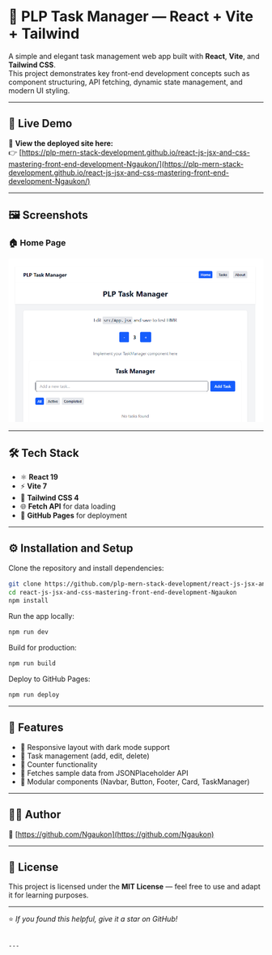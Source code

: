 # 🧩 PLP Task Manager — React + Vite + Tailwind

A simple and elegant task management web app built with **React**, **Vite**, and **Tailwind CSS**.  
This project demonstrates key front-end development concepts such as component structuring, API fetching, dynamic state management, and modern UI styling.

---

## 🚀 Live Demo

🔗 **View the deployed site here:**  
👉 [https://plp-mern-stack-development.github.io/react-js-jsx-and-css-mastering-front-end-development-Ngaukon/](https://plp-mern-stack-development.github.io/react-js-jsx-and-css-mastering-front-end-development-Ngaukon/)

---

## 🖼️ Screenshots

### 🏠 Home Page
![App Screenshot](./screenshots/reactapp.png)



---

## 🛠️ Tech Stack

- ⚛️ **React 19**
- ⚡ **Vite 7**
- 🎨 **Tailwind CSS 4**
- 🌐 **Fetch API** for data loading
- 🚀 **GitHub Pages** for deployment

---

## ⚙️ Installation and Setup

Clone the repository and install dependencies:

```bash
git clone https://github.com/plp-mern-stack-development/react-js-jsx-and-css-mastering-front-end-development-Ngaukon.git
cd react-js-jsx-and-css-mastering-front-end-development-Ngaukon
npm install
````

Run the app locally:

```bash
npm run dev
```

Build for production:

```bash
npm run build
```

Deploy to GitHub Pages:

```bash
npm run deploy
```

---

## 🧠 Features

* 🔹 Responsive layout with dark mode support
* 🔹 Task management (add, edit, delete)
* 🔹 Counter functionality
* 🔹 Fetches sample data from JSONPlaceholder API
* 🔹 Modular components (Navbar, Button, Footer, Card, TaskManager)

---

## 👨‍💻 Author
💼 [https://github.com/Ngaukon](https://github.com/Ngaukon)

---

## 📄 License

This project is licensed under the **MIT License** — feel free to use and adapt it for learning purposes.

---

⭐ *If you found this helpful, give it a star on GitHub!*

```

---